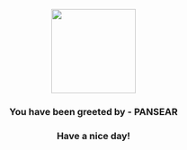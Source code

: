 <p align="center">
            <img src="https://raw.githubusercontent.com/PokeAPI/sprites/master/sprites/pokemon/513.png" width="150" height="150">
          </p>
          <h3 align="center">You have been greeted by - <b>PANSEAR</b></h3>
          <h3 align="center">Have a nice day!</h3>

